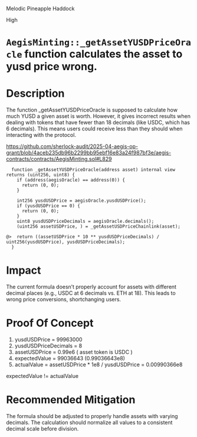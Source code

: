 Melodic Pineapple Haddock

High

# `AegisMinting::_getAssetYUSDPriceOracle` function calculates the asset to yusd price wrong.

# Description
The function _getAssetYUSDPriceOracle is supposed to calculate how much YUSD a given asset is worth. However, it gives incorrect results when dealing with tokens that have fewer than 18 decimals (like USDC, which has 6 decimals). This means users could receive less than they should when interacting with the protocol.

https://github.com/sherlock-audit/2025-04-aegis-op-grant/blob/4aceb235db96b2299bb95ebf16e83a24f987bf3e/aegis-contracts/contracts/AegisMinting.sol#L829

```solidity
  function _getAssetYUSDPriceOracle(address asset) internal view returns (uint256, uint8) {
    if (address(aegisOracle) == address(0)) {
      return (0, 0);
    }

    int256 yusdUSDPrice = aegisOracle.yusdUSDPrice();
    if (yusdUSDPrice == 0) {
      return (0, 0);
    }
    uint8 yusdUSDPriceDecimals = aegisOracle.decimals();
    (uint256 assetUSDPrice, ) = _getAssetUSDPriceChainlink(asset);

@>  return ((assetUSDPrice * 10 ** yusdUSDPriceDecimals) / uint256(yusdUSDPrice), yusdUSDPriceDecimals);
  }
```

# Impact
The current formula doesn’t properly account for assets with different decimal places (e.g., USDC at 6 decimals vs. ETH at 18). This leads to wrong price conversions, shortchanging users.

# Proof Of Concept

1. yusdUSDPrice =  99963000
2. yusdUSDPriceDecimals = 8
3. assetUSDPrice = 0.99e6 ( asset token is USDC )
4. expectedValue = 99036643 (0.99036643e8)
5. actualValue = assetUSDPrice * 1e8 / yusdUSDPrice = 0.00990366e8

expectedValue != actualValue

# Recommended Mitigation
The formula should be adjusted to properly handle assets with varying decimals. The calculation should normalize all values to a consistent decimal scale before division.